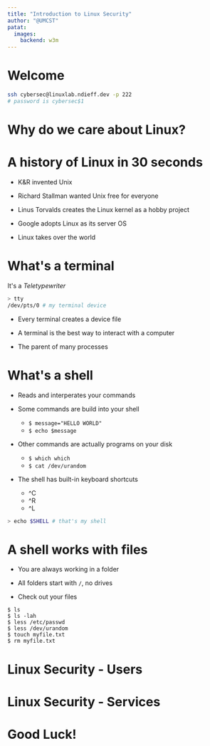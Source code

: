 ```yaml
---
title: "Introduction to Linux Security"
author: "@UMCST"
patat:
  images:
    backend: w3m
---
```


# Welcome

```sh
ssh cybersec@linuxlab.ndieff.dev -p 222
# password is cybersec$1
```

# Why do we care about Linux?


# A history of Linux in 30 seconds

- K&R invented Unix

- Richard Stallman wanted Unix free for everyone

- Linus Torvalds creates the Linux kernel as a hobby project

- Google adopts Linux as its server OS

- Linux takes over the world

# What's a terminal
It's a _Teletypewriter_

```sh
> tty 
/dev/pts/0 # my terminal device
```

- Every terminal creates a device file

- A terminal is the best way to interact with a computer

- The parent of many processes

# What's a shell
- Reads and interperates your commands

- Some commands are build into your shell
    * `$ message="HELLO WORLD"`
    * `$ echo $message`

- Other commands are actually programs on your disk
    * `$ which which`
    * `$ cat /dev/urandom`

- The shell has built-in keyboard shortcuts
    * ^C
    * ^R
    * ^L

```sh
> echo $SHELL # that's my shell
```

# A shell works with files

- You are always working in a folder

- All folders start with `/`, no drives

- Check out your files
```
$ ls
$ ls -lah
$ less /etc/passwd
$ less /dev/urandom
$ touch myfile.txt
$ rm myfile.txt
```

# Linux Security - Users


# Linux Security - Services


# Good Luck!


